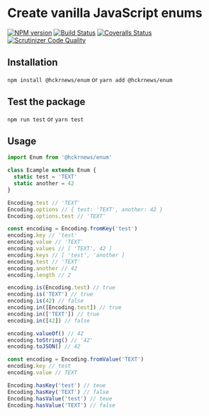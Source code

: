 # Create vanilla JavaScript enums

[![NPM version][npm-image]][npm-url] [![Build Status][travis-image]][travis-url] [![Coveralls Status][coveralls-image]][coveralls-url] [![Scrutinizer Code Quality][scrutinizer-image]][scrutinizer-url]

## Installation

`npm install @hckrnews/enum`
or
`yarn add @hckrnews/enum`

## Test the package

`npm run test`
or
`yarn test`

## Usage

```javascript
import Enum from '@hckrnews/enum'

class Ecample extends Enum {
  static test = 'TEXT'
  static another = 42
}

Encoding.test // 'TEXT'
Encoding.options // { test: 'TEXT', another: 42 }
Encoding.options.test // 'TEXT'

const encoding = Encoding.fromKey('test')
encoding.key // 'test'
encoding.value // 'TEXT'
encoding.values // [ 'TEXT', 42 ]
encoding.keys // [ 'test', 'another ]
encoding.test // 'TEXT'
encoding.another // 42
encoding.length // 2

encoding.is(Encoding.test) // true
encoding.is('TEXT') // true
encoding.is(42) // false
encoding.in([Encoding.test]) // true
encoding.in(['TEXT']) // true
encoding.in([42]) // false

encoding.valueOf() // 42
encoding.toString() // '42'
encoding.toJSON() // 42

const encoding = Encoding.fromValue('TEXT')
encoding.key // test
encoding.value // TEXT

Encoding.hasKey('test') // teue
Encoding.hasKey('TEXT') // false
Encoding.hasValue('test') // teue
Encoding.hasValue('TEXT') // false
```

[npm-url]: https://www.npmjs.com/package/@hckrnews/enum
[npm-image]: https://img.shields.io/npm/v/@hckrnews/enum.svg
[travis-url]: https://app.travis-ci.com/hckrnews/enum
[travis-image]: https://app.travis-ci.com/hckrnews/enum.svg?branch=main
[coveralls-url]: https://coveralls.io/r/hckrnews/enum
[coveralls-image]: https://img.shields.io/coveralls/hckrnews/enum/main.svg
[scrutinizer-url]: https://scrutinizer-ci.com/g/hckrnews/enum/?branch=main
[scrutinizer-image]: https://scrutinizer-ci.com/g/hckrnews/enum/badges/quality-score.png?b=main
